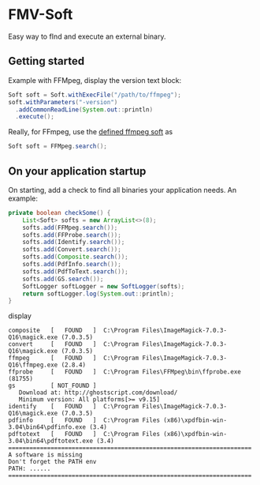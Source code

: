 # FMV-Soft

Easy way to fInd and execute an external binary. 


## Getting started

Example with FFMpeg, display the version text block:

```java
Soft soft = Soft.withExecFile("/path/to/ffmpeg");
soft.withParameters("-version")
  .addCommonReadLine(System.out::println)
  .execute();
```

Really, for FFmpeg, use the [defined ffmpeg soft](/..fmv-soft-auto/src/main/java/org/fagu/fmv/soft/ffmpeg/FFMpeg.java) as
```java
Soft soft = FFMpeg.search();
```


## On your application startup

On starting, add a check to find all binaries your application needs. An example:
```java
private boolean checkSome() {
	List<Soft> softs = new ArrayList<>(8);
	softs.add(FFMpeg.search());
	softs.add(FFProbe.search());
	softs.add(Identify.search());
	softs.add(Convert.search());
	softs.add(Composite.search());
	softs.add(PdfInfo.search());
	softs.add(PdfToText.search());
	softs.add(GS.search());
	SoftLogger softLogger = new SoftLogger(softs);
	return softLogger.log(System.out::println);
}
```
display
```
composite   [   FOUND   ]  C:\Program Files\ImageMagick-7.0.3-Q16\magick.exe (7.0.3.5) 
convert     [   FOUND   ]  C:\Program Files\ImageMagick-7.0.3-Q16\magick.exe (7.0.3.5) 
ffmpeg      [   FOUND   ]  C:\Program Files\ImageMagick-7.0.3-Q16\ffmpeg.exe (2.8.4) 
ffprobe     [   FOUND   ]  C:\Program Files\FFMpeg\bin\ffprobe.exe (81755) 
gs          [ NOT_FOUND ] 
   Download at: http://ghostscript.com/download/ 
   Minimum version: All platforms[>= v9.15] 
identify    [   FOUND   ]  C:\Program Files\ImageMagick-7.0.3-Q16\magick.exe (7.0.3.5) 
pdfinfo     [   FOUND   ]  C:\Program Files (x86)\xpdfbin-win-3.04\bin64\pdfinfo.exe (3.4) 
pdftotext   [   FOUND   ]  C:\Program Files (x86)\xpdfbin-win-3.04\bin64\pdftotext.exe (3.4) 
===================================================================== 
A software is missing 
Don't forget the PATH env 
PATH: ......
===================================================================== 
```


